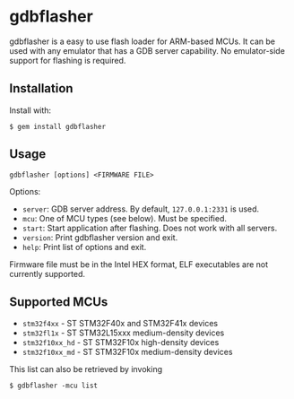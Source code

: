 # gdbflasher

gdbflasher is a easy to use flash loader for ARM-based MCUs. It can be used with any emulator that has a GDB server
capability. No emulator-side support for flashing is required.

## Installation

Install with:

```
$ gem install gdbflasher
```

## Usage

```
gdbflasher [options] <FIRMWARE FILE>
```

Options:
 * `server`: GDB server address. By default, `127.0.0.1:2331` is used.
 * `mcu`: One of MCU types (see below). Must be specified.
 * `start`: Start application after flashing. Does not work with all servers.
 * `version`: Print gdbflasher version and exit.
 * `help`: Print list of options and exit.
 
Firmware file must be in the Intel HEX format, ELF executables are not currently supported.

## Supported MCUs

 * `stm32f4xx` - ST STM32F40x and STM32F41x devices
 * `stm32fl1x` - ST STM32L15xxx medium-density devices
 * `stm32f10xx_hd` - ST STM32F10x high-density devices
 * `stm32f10xx_md` - ST STM32F10x medium-density devices

This list can also be retrieved by invoking
```
$ gdbflasher -mcu list
```
